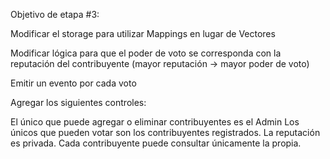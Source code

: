 Objetivo de etapa #3: 

Modificar el storage para utilizar Mappings en lugar de Vectores

Modificar lógica para que el poder de voto se corresponda con la reputación del contribuyente (mayor reputación -> mayor poder de voto)

Emitir un evento por cada voto

Agregar los siguientes controles:

El único que puede agregar o eliminar contribuyentes es el Admin
Los únicos que pueden votar son los contribuyentes registrados.
La reputación es privada. Cada contribuyente puede consultar únicamente la propia.
